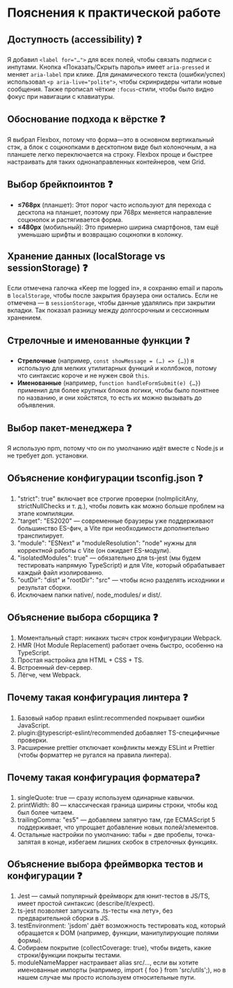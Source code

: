 # Пояснения к практической работе

## Доступность (accessibility) ❓
Я добавил `<label for="…">` для всех полей, чтобы связать подписи с инпутами. Кнопка «Показать/Скрыть пароль» имеет `aria-pressed` и меняет `aria-label` при клике. Для динамического текста (ошибки/успех) использовал `<p aria-live="polite">`, чтобы скринридеры читали новые сообщения. Также прописал чёткие `:focus`-стили, чтобы было видно фокус при навигации с клавиатуры.

## Обоснование подхода к вёрстке ❓
Я выбрал Flexbox, потому что форма—это в основном вертикальный стэк, а блок с соцкнопками в десктопном виде был колоночным, а на планшете легко переключается на строку. Flexbox проще и быстрее настраивать для таких однонаправленных контейнеров, чем Grid.

## Выбор брейкпоинтов ❓
- **≤768px** (планшет): Этот порог часто используют для перехода с десктопа на планшет, поэтому при 768px меняется направление соцкнопок и растягивается форма.
- **≤480px** (мобильный): Это примерно ширина смартфонов, там ещё уменьшаю шрифты и возвращаю соцкнопки в колонку.

## Хранение данных (localStorage vs sessionStorage) ❓
Если отмечена галочка «Keep me logged in», я сохраняю email и пароль в `localStorage`, чтобы после закрытия браузера они остались. Если не отмечена — в `sessionStorage`, чтобы данные удалялись при закрытии вкладки. Так показал разницу между долгосрочным и сессионным хранением.

## Стрелочные и именованные функции ❓
- **Стрелочные** (например, `const showMessage = (…) => {…}`) я использую для мелких утилитарных функций и коллбэков, потому что синтаксис короче и не нужен свой `this`.
- **Именованные** (например, `function handleFormSubmit(e) {…}`) применил для более крупных блоков логики, чтобы было понятнее по названию, и они хойстятся, то есть их можно вызывать до объявления.

## Выбор пакет-менеджера ❓
Я использую npm, потому что он по умолчанию идёт вместе с Node.js и не требует доп. установки.

## Объяснение конфигурации tsconfig.json ❓
1. "strict": true" включает все строгие проверки (noImplicitAny, strictNullChecks и т. д.), чтобы ловить как можно больше проблем на этапе компиляции.
2. "target": "ES2020" — современные браузеры уже поддерживают большинство ES-фич, а Vite при необходимости дополнительно транспилирует.
3. "module": "ESNext" и "moduleResolution": "node" нужны для корректной работы с Vite (он ожидает ES-модули).
4. "isolatedModules": true" — обязательно для ts-jest (мы будем тестировать напрямую TypeScript) и для Vite, который обрабатывает каждый файл изолированно.
5. "outDir": "dist" и "rootDir": "src" — чтобы ясно разделять исходники и результат сборки.
6. Исключаем папки native/, node_modules/ и dist/.

## Объяснение выбора сборщика ❓
1. Моментальный старт: никаких тысяч строк конфигурации Webpack.
2. HMR (Hot Module Replacement) работает очень быстро, особенно на TypeScript.
3. Простая настройка для HTML + CSS + TS.
4. Встроенный dev-сервер.
5. Лёгче, чем Webpack.

## Почему такая конфигурация линтера ❓
1. Базовый набор правил eslint:recommended покрывает ошибки JavaScript.
2. plugin:@typescript-eslint/recommended добавляет TS-специфичные проверки.
3. Расширение prettier отключает конфликты между ESLint и Prettier (чтобы форматтер не ругался на правила линтера).

## Почему такая конфигурация форматера❓
1. singleQuote: true — сразу используем одинарные кавычки.
2. printWidth: 80 — классическая граница ширины строки, чтобы код был более читаем.
3. trailingComma: "es5" — добавляем запятую там, где ECMAScript 5 поддерживает, что упрощает добавление новых полей/элементов.
4. Остальные настройки по умолчанию: табы = две пробелы, точка-запятая в конце, избегаем лишних скобок в стрелочных функциях.

## Объяснение выбора фреймворка тестов и конфигурации ❓
1. Jest — самый популярный фреймворк для юнит-тестов в JS/TS, имеет простой синтаксис (describe/it/expect).
2. ts-jest позволяет запускать .ts-тесты «на лету», без предварительной сборки в JS.
3. testEnvironment: 'jsdom' даёт возможность тестировать код, который обращается к DOM (например, функции, манипулирующие полями формы).
4. Собираем покрытие (collectCoverage: true), чтобы видеть, какие строки/функции покрыты тестами.
5. moduleNameMapper настраивает alias src/…, если вы хотите именованные импорты (например, import { foo } from 'src/utils';), но в нашем случае мы просто используем относительные пути.
